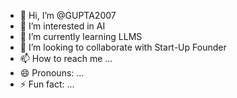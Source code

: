 - 👋 Hi, I’m @GUPTA2007
- 👀 I’m interested in AI
- 🌱 I’m currently learning LLMS
- 💞️ I’m looking to collaborate with Start-Up Founder
- 📫 How to reach me ...
- 😄 Pronouns: ...
- ⚡ Fun fact: ...

<!---
GUPTA2007/GUPTA2007 is a ✨ special ✨ repository because its `README.md` (this file) appears on your GitHub profile.
You can click the Preview link to take a look at your changes.
--->
